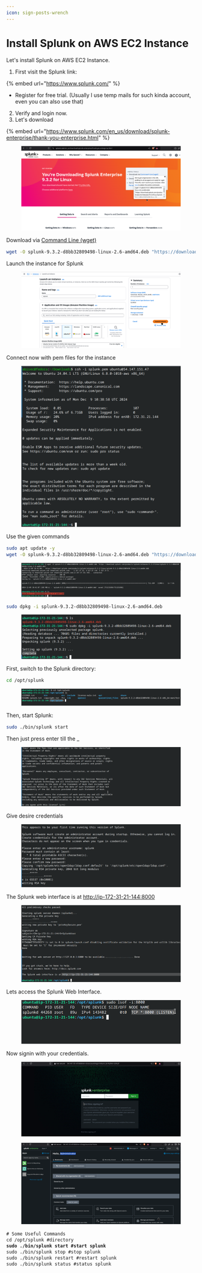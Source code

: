 ```yaml
---
icon: sign-posts-wrench
---
```


# Install Splunk on AWS EC2 Instance

Let's install Splunk on AWS EC2 Instance.&#x20;

1. First visit the Splunk link:&#x20;

{% embed url="https://www.splunk.com/" %}

* Register for free trial. (Usually I use temp mails for such kinda account, even you can also use that)&#x20;

2. Verify and login now.
3. Let's download

{% embed url="https://www.splunk.com/en_us/download/splunk-enterprise/thank-you-enterprise.html" %}

<figure><img src="../../.gitbook/assets/image (3) (1) (1) (1) (1) (1) (1) (1).png" alt=""><figcaption></figcaption></figure>

Download via [Command Line (wget)](https://www.splunk.com/en_us/download/splunk-enterprise/thank-you-enterprise.html)

```bash
wget -O splunk-9.3.2-d8bb32809498-linux-2.6-amd64.deb "https://download.splunk.com/products/splunk/releases/9.3.2/linux/splunk-9.3.2-d8bb32809498-linux-2.6-amd64.deb"
```

Launch the instance for Splunk

<figure><img src="../../.gitbook/assets/image (5) (1) (1) (1) (1) (1).png" alt=""><figcaption></figcaption></figure>

Connect now with pem files for the instance

<figure><img src="../../.gitbook/assets/image (6) (1) (1) (1) (1).png" alt=""><figcaption></figcaption></figure>

Use the given commands

```bash
sudo apt update -y
wget -O splunk-9.3.2-d8bb32809498-linux-2.6-amd64.deb "https://download.splunk.com/products/splunk/releases/9.3.2/linux/splunk-9.3.2-d8bb32809498-linux-2.6-amd64.deb"

```

<figure><img src="../../.gitbook/assets/image (8).png" alt=""><figcaption></figcaption></figure>

```bash
sudo dpkg -i splunk-9.3.2-d8bb32809498-linux-2.6-amd64.deb
```

<figure><img src="../../.gitbook/assets/image (9).png" alt=""><figcaption></figcaption></figure>

First, switch to the Splunk directory:

```bash
cd /opt/splunk
```

<figure><img src="../../.gitbook/assets/image (10).png" alt=""><figcaption></figcaption></figure>

Then, start Splunk:

```bash
sudo ./bin/splunk start

```

Then just press enter till the  \_

<figure><img src="../../.gitbook/assets/image (11).png" alt=""><figcaption></figcaption></figure>

Give desire credentials

<figure><img src="../../.gitbook/assets/image (12).png" alt=""><figcaption></figcaption></figure>

The Splunk web interface is at [http://ip-172-31-21-144:8000](http://ip-172-31-21-144:8000)

<figure><img src="../../.gitbook/assets/image (13).png" alt=""><figcaption></figcaption></figure>

Lets access the Splunk Web Interface.&#x20;

<figure><img src="../../.gitbook/assets/image (14).png" alt=""><figcaption></figcaption></figure>

Now signin with your credentials.

<figure><img src="../../.gitbook/assets/image (18).png" alt=""><figcaption></figcaption></figure>

<figure><img src="../../.gitbook/assets/image (19).png" alt=""><figcaption></figcaption></figure>

<pre class="language-bash"><code class="lang-bash"># Some Useful Commands
cd /opt/splunk #directory
<strong>sudo ./bin/splunk start #start splunk
</strong>sudo ./bin/splunk stop #stop splunk
sudo ./bin/splunk restart #restart splunk
sudo ./bin/splunk status #status splunk
</code></pre>

